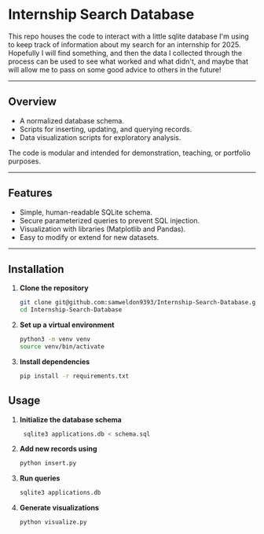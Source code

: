 # Internship Search Database 

This repo houses the code to interact with a little sqlite database I'm using 
to keep track of information about my search for an internship for 2025. 
Hopefully I will find something, and then the data I collected through the 
process can be used to see what worked and what didn't, and maybe that will 
allow me to pass on some good advice to others in the future!

---

## Overview

- A normalized database schema.
- Scripts for inserting, updating, and querying records.
- Data visualization scripts for exploratory analysis.

The code is modular and intended for demonstration, teaching, or portfolio purposes.

---

## Features

- Simple, human-readable SQLite schema.
- Secure parameterized queries to prevent SQL injection.
- Visualization with libraries (Matplotlib and Pandas).
- Easy to modify or extend for new datasets.

---

## Installation

1. **Clone the repository**
   ```bash
   git clone git@github.com:samweldon9393/Internship-Search-Database.git
   cd Internship-Search-Database

2. **Set up a virtual environment**
   ```bash
   python3 -m venv venv
   source venv/bin/activate

3. **Install dependencies**
   ```bash
   pip install -r requirements.txt


## Usage

1. **Initialize the database schema**
   ```bash
    sqlite3 applications.db < schema.sql

2. **Add new records using**
   ```bash
   python insert.py

3. **Run queries**
   ```bash
   sqlite3 applications.db

4. **Generate visualizations**
   ```bash
   python visualize.py
